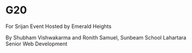 # G20
For Srijan Event Hosted by Emerald Heights

By Shubham Vishwakarma and Ronith Samuel,
Sunbeam School Lahartara
Senior Web Development
